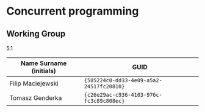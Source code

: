 # Concurrent programming

## Working Group
   5.1

| Name Surname (initials) | GUID                                     |
| ----------------------- | ---------------------------------------- |
| Filip Maciejewski       | `{585224c0-dd33-4e09-a5a2-24517fc20810}` |
| Tomasz Genderka         | `{c26e29ac-c936-4103-976c-fc3c89c808ec}` |
